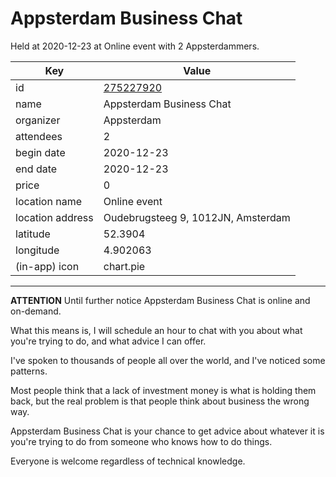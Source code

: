 # Appsterdam Business Chat
Held at 2020-12-23 at Online event with 2 Appsterdammers.
        
|Key|Value
|---|---|
|id|[275227920](https://www.meetup.com/appsterdam/events/275227920/)|
|name|Appsterdam Business Chat|
|organizer|Appsterdam|
|attendees|2|
|begin date|2020-12-23|
|end date|2020-12-23|
|price|0|
|location name|Online event|
|location address|Oudebrugsteeg 9, 1012JN, Amsterdam|
|latitude|52.3904|
|longitude|4.902063|
|(in-app) icon|chart.pie|

---

**ATTENTION** Until further notice Appsterdam Business Chat is online and on-demand.

What this means is, I will schedule an hour to chat with you about what you're trying to do, and what advice I can offer.

I've spoken to thousands of people all over the world, and I've noticed some patterns.

Most people think that a lack of investment money is what is holding them back, but the real problem is that people think about business the wrong way.

Appsterdam Business Chat is your chance to get advice about whatever it is you're trying to do from someone who knows how to do things.

Everyone is welcome regardless of technical knowledge.


